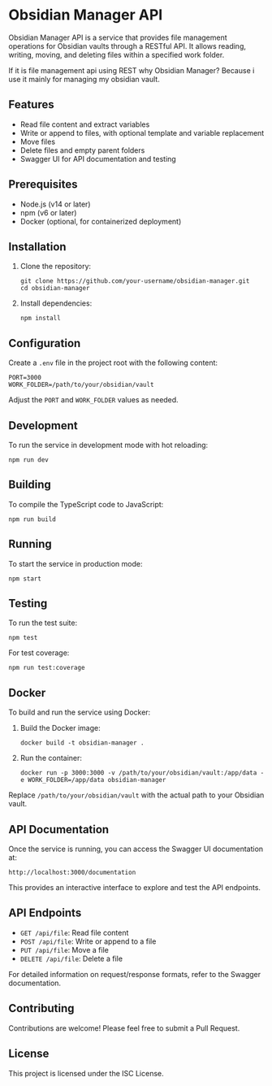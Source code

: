 # Obsidian Manager API

Obsidian Manager API is a service that provides file management operations for Obsidian vaults through a RESTful API. It allows reading, writing, moving, and deleting files within a specified work folder.

If it is file management api using REST why Obsidian Manager? Because i use it mainly for managing my obsidian vault.

## Features

- Read file content and extract variables
- Write or append to files, with optional template and variable replacement
- Move files
- Delete files and empty parent folders
- Swagger UI for API documentation and testing

## Prerequisites

- Node.js (v14 or later)
- npm (v6 or later)
- Docker (optional, for containerized deployment)

## Installation

1. Clone the repository:

   ```
   git clone https://github.com/your-username/obsidian-manager.git
   cd obsidian-manager
   ```

2. Install dependencies:
   ```
   npm install
   ```

## Configuration

Create a `.env` file in the project root with the following content:

```
PORT=3000
WORK_FOLDER=/path/to/your/obsidian/vault
```

Adjust the `PORT` and `WORK_FOLDER` values as needed.

## Development

To run the service in development mode with hot reloading:

```
npm run dev
```

## Building

To compile the TypeScript code to JavaScript:

```
npm run build
```

## Running

To start the service in production mode:

```
npm start
```

## Testing

To run the test suite:

```
npm test
```

For test coverage:

```
npm run test:coverage
```

## Docker

To build and run the service using Docker:

1. Build the Docker image:

   ```
   docker build -t obsidian-manager .
   ```

2. Run the container:
   ```
   docker run -p 3000:3000 -v /path/to/your/obsidian/vault:/app/data -e WORK_FOLDER=/app/data obsidian-manager
   ```

Replace `/path/to/your/obsidian/vault` with the actual path to your Obsidian vault.

## API Documentation

Once the service is running, you can access the Swagger UI documentation at:

```
http://localhost:3000/documentation
```

This provides an interactive interface to explore and test the API endpoints.

## API Endpoints

- `GET /api/file`: Read file content
- `POST /api/file`: Write or append to a file
- `PUT /api/file`: Move a file
- `DELETE /api/file`: Delete a file

For detailed information on request/response formats, refer to the Swagger documentation.

## Contributing

Contributions are welcome! Please feel free to submit a Pull Request.

## License

This project is licensed under the ISC License.

